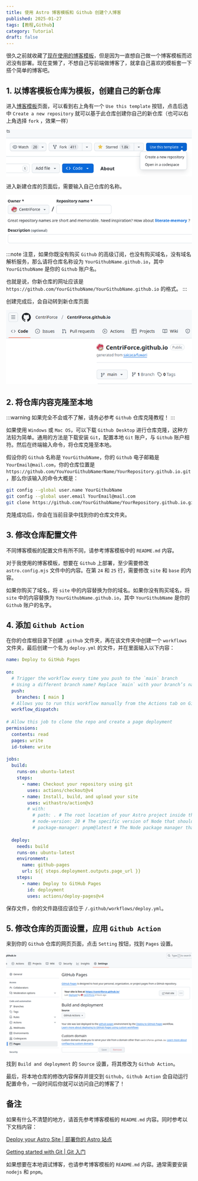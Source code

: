 ```yaml
---
title: 使用 Astro 博客模板和 Github 创建个人博客
published: 2025-01-27
tags: [教程,Github]
category: Tutorial
draft: false
---
```


很久之前就收藏了[现在使用的博客模板](https://github.com/saicaca/fuwari)，但是因为一直想自己做一个博客模板而迟迟没有部署。现在变懒了，不想自己写前端做博客了，就拿自己喜欢的模板套一下搭个简单的博客吧。

## 1. 以博客模板仓库为模板，创建自己的新仓库

进入[博客模板](https://github.com/saicaca/fuwari)页面，可以看到右上角有一个 `Use this template` 按钮，点击后选中 `Create a new repository` 就可以基于此仓库创建你自己的新仓库（也可以右上角选择 `fork` ，效果一样）

![图1.基于模板创建新仓库](./fig1.png)

进入新建仓库的页面后，需要输入自己仓库的名称。

![图2.修改新仓库名称](./fig2.png)

:::note
注意，如果你既没有购买 `Github` 的高级订阅，也没有购买域名，没有域名解析服务，那么请将仓库名称设为 `YourGithubName.github.io`，其中 `YourGithubName` 是你的 `Github` 账户名。

也就是说，你新仓库的网址应该是 `https://github.com/YourGithubName/YourGithubName.github.io` 的格式。
:::

创建完成后，会自动转到新仓库页面

![图3.新仓库页面](./fig3.png)

## 2. 将仓库内容克隆至本地

:::warning
如果完全不会或不了解，请务必参考 `Github` 仓库克隆教程！
:::

如果使用 `Windows` 或 `Mac OS`，可以下载 `Github Desktop` 进行仓库克隆，这种方法较为简单。通用的方法是下载安装 `Git`，配置本地 `Git` 账户，与 `Github` 账户相符。然后在终端输入命令，将仓库克隆至本地。

假设你的 `Github` 名称是 `YourGithubName`，你的 `Github` 电子邮箱是 `YourEmail@mail.com`，你的仓库位置是 `https://github.com/YouYourGithubNamerName/YourRepository.github.io.git`，那么你该输入的命令大概是：

```bash
git config --global user.name YourGithubName
git config --global user.email YourEmail@mail.com
git clone https://github.com/YourGithubName/YourRepository.github.io.git
```

克隆成功后，你会在当前目录中找到你的仓库文件夹。

## 3. 修改仓库配置文件

不同博客模板的配置文件有所不同，请参考博客模板中的 `README.md` 内容。

对于我使用的博客模板，想要在 `Github` 上部署，至少需要修改 `astro.config.mjs` 文件中的内容。在第 `24` 和 `25` 行，需要修改 `site` 和 `base` 的内容。

如果你购买了域名，将 `site` 中的内容替换为你的域名。如果你没有购买域名，将 `site` 中的内容替换为 `YourGithubName.github.io`，其中 `YourGithubName` 是你的 `Github` 账户的名字。

## 4. 添加 `Github Action`

在你的仓库根目录下创建 `.github` 文件夹，再在该文件夹中创建一个 `workflows` 文件夹，最后创建一个名为 `deploy.yml` 的文件，并在里面输入以下内容：

```yaml
name: Deploy to GitHub Pages

on:
  # Trigger the workflow every time you push to the `main` branch
  # Using a different branch name? Replace `main` with your branch’s name
  push:
    branches: [ main ]
  # Allows you to run this workflow manually from the Actions tab on GitHub.
  workflow_dispatch:

# Allow this job to clone the repo and create a page deployment
permissions:
  contents: read
  pages: write
  id-token: write

jobs:
  build:
    runs-on: ubuntu-latest
    steps:
      - name: Checkout your repository using git
        uses: actions/checkout@v4
      - name: Install, build, and upload your site
        uses: withastro/action@v3
        # with:
          # path: . # The root location of your Astro project inside the repository. (optional)
          # node-version: 20 # The specific version of Node that should be used to build your site. Defaults to 20. (optional)
          # package-manager: pnpm@latest # The Node package manager that should be used to install dependencies and build your site. Automatically detected based on your lockfile. (optional)

  deploy:
    needs: build
    runs-on: ubuntu-latest
    environment:
      name: github-pages
      url: ${{ steps.deployment.outputs.page_url }}
    steps:
      - name: Deploy to GitHub Pages
        id: deployment
        uses: actions/deploy-pages@v4
```

保存文件，你的文件路径应该位于 `/.github/workflows/deploy.yml`。

## 5. 修改仓库的页面设置，应用 `Github Action`

来到你的 `Github` 仓库的网页页面，点击 `Setting` 按钮，找到 `Pages` 设置。

![图4.Pages设置位置](./fig4.png)

找到 `Build and deployment` 的 `Source` 设置，将其修改为 `Github Action`。

最后，将本地仓库的修改内容保存并提交到 `Github`，`Github Action` 会自动运行配置命令，一段时间后你就可以访问自己的博客了！

## 备注

如果有什么不清楚的地方，请首先参考博客模板的 `README.md` 内容。同时参考以下文档内容：

[Deploy your Astro Site | 部署你的 Astro 站点](https://docs.astro.build/en/guides/deploy/)

[Getting started with Git | Git 入门](https://docs.github.com/en/get-started/getting-started-with-git)

如果想要在本地调试博客，也请参考博客模板的 `README.md` 内容。通常需要安装 `nodejs` 和 `pnpm`。